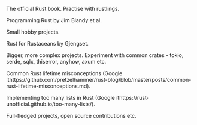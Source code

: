 The official Rust book. Practise with rustlings.

Programming Rust by Jim Blandy et al.

Small hobby projects.

Rust for Rustaceans by Gjengset.

Bigger, more complex projects. Experiment with common crates - tokio, serde, sqlx, thiserror, anyhow, axum etc.

Common Rust lifetime misconceptions (Google ithttps://github.com/pretzelhammer/rust-blog/blob/master/posts/common-rust-lifetime-misconceptions.md).

Implementing too many lists in Rust (Google ithttps://rust-unofficial.github.io/too-many-lists/).

Full-fledged projects, open source contributions etc.
